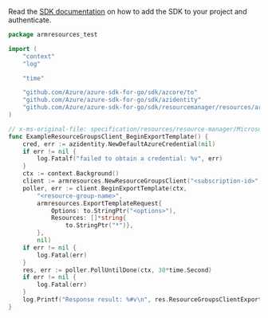 Read the [SDK documentation](https://github.com/Azure/azure-sdk-for-go/blob/sdk%2Fresourcemanager%2Fresources%2Farmresources%2Fv0.3.0/sdk/resourcemanager/resources/armresources/README.md) on how to add the SDK to your project and authenticate.

```go
package armresources_test

import (
	"context"
	"log"

	"time"

	"github.com/Azure/azure-sdk-for-go/sdk/azcore/to"
	"github.com/Azure/azure-sdk-for-go/sdk/azidentity"
	"github.com/Azure/azure-sdk-for-go/sdk/resourcemanager/resources/armresources"
)

// x-ms-original-file: specification/resources/resource-manager/Microsoft.Resources/stable/2021-04-01/examples/ExportResourceGroup.json
func ExampleResourceGroupsClient_BeginExportTemplate() {
	cred, err := azidentity.NewDefaultAzureCredential(nil)
	if err != nil {
		log.Fatalf("failed to obtain a credential: %v", err)
	}
	ctx := context.Background()
	client := armresources.NewResourceGroupsClient("<subscription-id>", cred, nil)
	poller, err := client.BeginExportTemplate(ctx,
		"<resource-group-name>",
		armresources.ExportTemplateRequest{
			Options: to.StringPtr("<options>"),
			Resources: []*string{
				to.StringPtr("*")},
		},
		nil)
	if err != nil {
		log.Fatal(err)
	}
	res, err := poller.PollUntilDone(ctx, 30*time.Second)
	if err != nil {
		log.Fatal(err)
	}
	log.Printf("Response result: %#v\n", res.ResourceGroupsClientExportTemplateResult)
}
```
